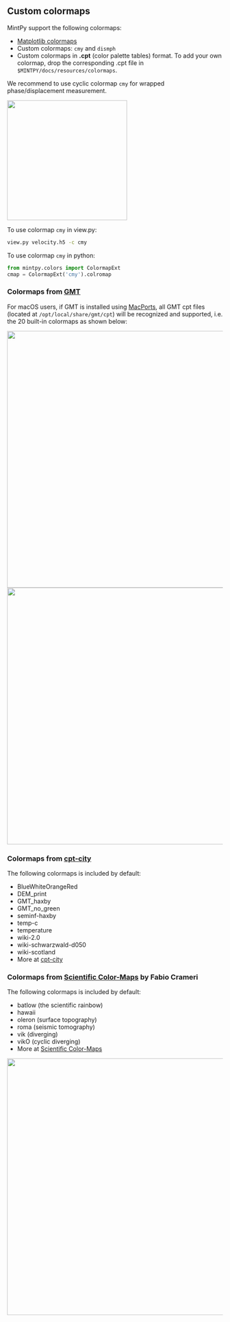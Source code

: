 ## Custom colormaps

MintPy support the following colormaps:

+ [Matplotlib colormaps](https://matplotlib.org/3.1.0/tutorials/colors/colormaps.html)
+ Custom colormaps: `cmy` and `dismph`
+ Custom colormaps in **.cpt** (color palette tables) format. To add your own colormap, drop the corresponding .cpt file in `$MINTPY/docs/resources/colormaps`.

We recommend to use cyclic colormap `cmy` for wrapped phase/displacement measurement.

<p align="left">
  <img width="280" src="https://yunjunzhang.files.wordpress.com/2020/01/cmap_cmy-1.png">
</p>

To use colormap `cmy` in view.py:

```bash
view.py velocity.h5 -c cmy
```

To use colormap `cmy` in python:

```python
from mintpy.colors import ColormapExt
cmap = ColormapExt('cmy').colromap
```

### Colormaps from [GMT](http://www.soest.hawaii.edu/gmt/) ###

For macOS users, if GMT is installed using [MacPorts](https://www.macports.org), all GMT cpt files (located at `/opt/local/share/gmt/cpt`) will be recognized and supported, i.e. the 20 built-in colormaps as shown below:

<p align="left">
  <img width="600" src="https://docs.generic-mapping-tools.org/5.4/_images/GMT_App_M_1a.png">
  <img width="600" src="https://docs.generic-mapping-tools.org/5.4/_images/GMT_App_M_1b.png">
</p>

### Colormaps from [cpt-city](http://soliton.vm.bytemark.co.uk/pub/cpt-city/views/totp-cpt.html) ###

The following colormaps is included by default:

+ BlueWhiteOrangeRed
+ DEM_print
+ GMT_haxby
+ GMT_no_green
+ seminf-haxby
+ temp-c
+ temperature
+ wiki-2.0
+ wiki-schwarzwald-d050
+ wiki-scotland
+ More at [cpt-city](http://soliton.vm.bytemark.co.uk/pub/cpt-city/views/totp-cpt.html)

### Colormaps from [Scientific Color-Maps](http://www.fabiocrameri.ch/colourmaps.php) by Fabio Crameri ###

The following colormaps is included by default:

+ batlow (the scientific rainbow)
+ hawaii
+ oleron (surface topography)
+ roma (seismic tomography)
+ vik (diverging)
+ vikO (cyclic diverging)
+ More at [Scientific Color-Maps](http://www.fabiocrameri.ch/colourmaps.php)

<p align="left">
  <img width="600" src="http://www.fabiocrameri.ch/resources/ScientificColourMaps_FabioCrameriCompact.png">
</p>
